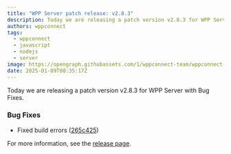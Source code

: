 ```yaml
---
title: "WPP Server patch release: v2.8.3"
description: Today we are releasing a patch version v2.8.3 for WPP Server with Bug Fixes.
authors: wppconnect
tags:
  - wppconnect
  - javascript
  - nodejs
  - server
image: https://opengraph.githubassets.com/1/wppconnect-team/wppconnect-server/releases/tag/v2.8.3
date: 2025-01-09T00:35:17Z
---
```


Today we are releasing a patch version v2.8.3 for WPP Server with Bug Fixes.

<!--truncate-->

### Bug Fixes

* Fixed build errors ([265c425](https://github.com/wppconnect-team/wppconnect-server/commit/265c4259b3edebc7f834a5fdf8a5a9e140a14c50))

For more information, see the [release page](https://github.com/wppconnect-team/wppconnect-server/releases/tag/v2.8.3).